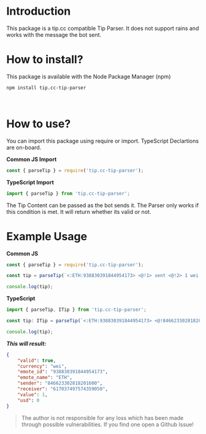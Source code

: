 # Introduction

This package is a tip.cc compatible Tip Parser. It does not support rains and works with the message the bot sent.
<br>

# How to install?
This package is available with the Node Package Manager (npm)
```
npm install tip.cc-tip-parser
```
<br>

# How to use?
You can import this package using require or import. TypeScript Declartions are on-board.

**Common JS Import**
```js
const { parseTip } = require('tip.cc-tip-parser');
```

**TypeScript Import**
```ts
import { parseTip } from 'tip.cc-tip-parser';
```

The Tip Content can be passed as the bot sends it. The Parser only works if this condition is met. It will return whether its valid or not.
<br>

# Example Usage

**Common JS**
```js
const { parseTip } = require('tip.cc-tip-parser');

const tip = parseTip(`<:ETH:938830391844954173> <@!1> sent <@!2> 1 wei (≈ $0.00).`);

console.log(tip);
```

**TypeScript**
```js
import { parseTip, ITip } from 'tip.cc-tip-parser';

const tip: ITip = parseTip(`<:ETH:938830391844954173> <@!846623302818201600> sent <@!617037497574359050> 1 wei (≈ $0.00).`);

console.log(tip);
```
***This will result:***
```json
{
    "valid": true,
    "currency": "wei",
    "emote_id": "938830391844954173",
    "emote_name": "ETH",
    "sender": "846623302818201600",
    "receiver": "617037497574359050",
    "value": 1,
    "usd": 0
}
```

> The author is not responsible for any loss which has been made through possible vulnerabilities.
> If you find one open a Github Issue!